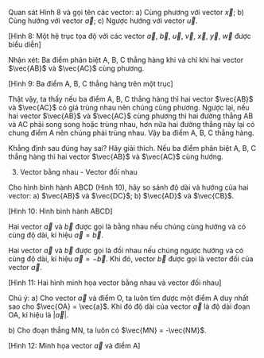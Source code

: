 Quan sát Hình 8 và gọi tên các vector:
a) Cùng phương với vector $\vec{x}$;
b) Cùng hướng với vector $\vec{a}$;
c) Ngược hướng với vector $\vec{u}$.

[Hình 8: Một hệ trục tọa độ với các vector $\vec{a}$, $\vec{b}$, $\vec{u}$, $\vec{v}$, $\vec{x}$, $\vec{y}$, $\vec{w}$ được biểu diễn]

Nhận xét: Ba điểm phân biệt A, B, C thẳng hàng khi và chỉ khi hai vector $\vec{AB}$ và $\vec{AC}$ cùng phương.

[Hình 9: Ba điểm A, B, C thẳng hàng trên một trục]

Thật vậy, ta thấy nếu ba điểm A, B, C thẳng hàng thì hai vector $\vec{AB}$ và $\vec{AC}$ có giá trùng nhau nên chúng cùng phương. Ngược lại, nếu hai vector $\vec{AB}$ và $\vec{AC}$ cùng phương thì hai đường thẳng AB và AC phải song song hoặc trùng nhau, hơn nữa hai đường thẳng này lại có chung điểm A nên chúng phải trùng nhau. Vậy ba điểm A, B, C thẳng hàng.

Khẳng định sau đúng hay sai? Hãy giải thích.
Nếu ba điểm phân biệt A, B, C thẳng hàng thì hai vector $\vec{AB}$ và $\vec{AC}$ cùng hướng.

3. Vector bằng nhau - Vector đối nhau

Cho hình bình hành ABCD (Hình 10), hãy so sánh độ dài và hướng của hai vector:
a) $\vec{AB}$ và $\vec{DC}$;
b) $\vec{AD}$ và $\vec{CB}$.

[Hình 10: Hình bình hành ABCD]

Hai vector $\vec{a}$ và $\vec{b}$ được gọi là bằng nhau nếu chúng cùng hướng và có cùng độ dài, kí hiệu $\vec{a} = \vec{b}$.

Hai vector $\vec{a}$ và $\vec{b}$ được gọi là đối nhau nếu chúng ngược hướng và có cùng độ dài, kí hiệu $\vec{a} = -\vec{b}$. Khi đó, vector $\vec{b}$ được gọi là vector đối của vector $\vec{a}$.

[Hình 11: Hai hình minh họa vector bằng nhau và vector đối nhau]

Chú ý:
a) Cho vector $\vec{a}$ và điểm O, ta luôn tìm được một điểm A duy nhất sao cho $\vec{OA} = \vec{a}$. Khi đó độ dài của vector $\vec{a}$ là độ dài đoạn OA, kí hiệu là $|\vec{a}|$.

b) Cho đoạn thẳng MN, ta luôn có $\vec{MN} = -\vec{NM}$.

[Hình 12: Minh họa vector $\vec{a}$ và điểm A]